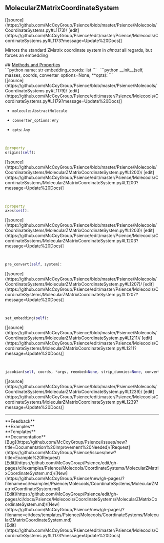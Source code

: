 ## <a id="Psience.Molecools.CoordinateSystems.MolecularZMatrixCoordinateSystem">MolecularZMatrixCoordinateSystem</a> 

<div class="docs-source-link" markdown="1">
[[source](https://github.com/McCoyGroup/Psience/blob/master/Psience/Molecools/CoordinateSystems.py#L1173)/
[edit](https://github.com/McCoyGroup/Psience/edit/master/Psience/Molecools/CoordinateSystems.py#L1173?message=Update%20Docs)]
</div>

Mirrors the standard ZMatrix coordinate system in _almost_ all regards, but forces an embedding







<div class="collapsible-section">
 <div class="collapsible-section collapsible-section-header" markdown="1">
## <a class="collapse-link" data-toggle="collapse" href="#methods" markdown="1"> Methods and Properties</a> <a class="float-right" data-toggle="collapse" href="#methods"><i class="fa fa-chevron-down"></i></a>
 </div>
 <div class="collapsible-section collapsible-section-body collapse show" id="methods" markdown="1">
 ```python
name: str
embedding_coords: list
```
<a id="Psience.Molecools.CoordinateSystems.MolecularZMatrixCoordinateSystem.__init__" class="docs-object-method">&nbsp;</a> 
```python
__init__(self, masses, coords, converter_options=None, **opts): 
```
<div class="docs-source-link" markdown="1">
[[source](https://github.com/McCoyGroup/Psience/blob/master/Psience/Molecools/CoordinateSystems.py#L1179)/
[edit](https://github.com/McCoyGroup/Psience/edit/master/Psience/Molecools/CoordinateSystems.py#L1179?message=Update%20Docs)]
</div>

  - `molecule`: `AbstractMolecule`
    > 
  - `converter_options`: `Any`
    > 
  - `opts`: `Any`
    >


<a id="Psience.Molecools.CoordinateSystems.MolecularZMatrixCoordinateSystem.origins" class="docs-object-method">&nbsp;</a> 
```python
@property
origins(self): 
```
<div class="docs-source-link" markdown="1">
[[source](https://github.com/McCoyGroup/Psience/blob/master/Psience/Molecools/CoordinateSystems/MolecularZMatrixCoordinateSystem.py#L1200)/
[edit](https://github.com/McCoyGroup/Psience/edit/master/Psience/Molecools/CoordinateSystems/MolecularZMatrixCoordinateSystem.py#L1200?message=Update%20Docs)]
</div>


<a id="Psience.Molecools.CoordinateSystems.MolecularZMatrixCoordinateSystem.axes" class="docs-object-method">&nbsp;</a> 
```python
@property
axes(self): 
```
<div class="docs-source-link" markdown="1">
[[source](https://github.com/McCoyGroup/Psience/blob/master/Psience/Molecools/CoordinateSystems/MolecularZMatrixCoordinateSystem.py#L1203)/
[edit](https://github.com/McCoyGroup/Psience/edit/master/Psience/Molecools/CoordinateSystems/MolecularZMatrixCoordinateSystem.py#L1203?message=Update%20Docs)]
</div>


<a id="Psience.Molecools.CoordinateSystems.MolecularZMatrixCoordinateSystem.pre_convert" class="docs-object-method">&nbsp;</a> 
```python
pre_convert(self, system): 
```
<div class="docs-source-link" markdown="1">
[[source](https://github.com/McCoyGroup/Psience/blob/master/Psience/Molecools/CoordinateSystems/MolecularZMatrixCoordinateSystem.py#L1207)/
[edit](https://github.com/McCoyGroup/Psience/edit/master/Psience/Molecools/CoordinateSystems/MolecularZMatrixCoordinateSystem.py#L1207?message=Update%20Docs)]
</div>


<a id="Psience.Molecools.CoordinateSystems.MolecularZMatrixCoordinateSystem.set_embedding" class="docs-object-method">&nbsp;</a> 
```python
set_embedding(self): 
```
<div class="docs-source-link" markdown="1">
[[source](https://github.com/McCoyGroup/Psience/blob/master/Psience/Molecools/CoordinateSystems/MolecularZMatrixCoordinateSystem.py#L1211)/
[edit](https://github.com/McCoyGroup/Psience/edit/master/Psience/Molecools/CoordinateSystems/MolecularZMatrixCoordinateSystem.py#L1211?message=Update%20Docs)]
</div>


<a id="Psience.Molecools.CoordinateSystems.MolecularZMatrixCoordinateSystem.jacobian" class="docs-object-method">&nbsp;</a> 
```python
jacobian(self, coords, *args, reembed=None, strip_dummies=None, converter_options=None, **kwargs): 
```
<div class="docs-source-link" markdown="1">
[[source](https://github.com/McCoyGroup/Psience/blob/master/Psience/Molecools/CoordinateSystems/MolecularZMatrixCoordinateSystem.py#L1239)/
[edit](https://github.com/McCoyGroup/Psience/edit/master/Psience/Molecools/CoordinateSystems/MolecularZMatrixCoordinateSystem.py#L1239?message=Update%20Docs)]
</div>
 </div>
</div>












---


<div markdown="1" class="text-secondary">
<div class="container">
  <div class="row">
   <div class="col" markdown="1">
**Feedback**   
</div>
   <div class="col" markdown="1">
**Examples**   
</div>
   <div class="col" markdown="1">
**Templates**   
</div>
   <div class="col" markdown="1">
**Documentation**   
</div>
   <div class="col" markdown="1">
   
</div>
   <div class="col" markdown="1">
   
</div>
   <div class="col" markdown="1">
   
</div>
</div>
  <div class="row">
   <div class="col" markdown="1">
[Bug](https://github.com/McCoyGroup/Psience/issues/new?title=Documentation%20Improvement%20Needed)/[Request](https://github.com/McCoyGroup/Psience/issues/new?title=Example%20Request)   
</div>
   <div class="col" markdown="1">
[Edit](https://github.com/McCoyGroup/Psience/edit/gh-pages/ci/examples/Psience/Molecools/CoordinateSystems/MolecularZMatrixCoordinateSystem.md)/[New](https://github.com/McCoyGroup/Psience/new/gh-pages/?filename=ci/examples/Psience/Molecools/CoordinateSystems/MolecularZMatrixCoordinateSystem.md)   
</div>
   <div class="col" markdown="1">
[Edit](https://github.com/McCoyGroup/Psience/edit/gh-pages/ci/docs/Psience/Molecools/CoordinateSystems/MolecularZMatrixCoordinateSystem.md)/[New](https://github.com/McCoyGroup/Psience/new/gh-pages/?filename=ci/docs/templates/Psience/Molecools/CoordinateSystems/MolecularZMatrixCoordinateSystem.md)   
</div>
   <div class="col" markdown="1">
[Edit](https://github.com/McCoyGroup/Psience/edit/master/Psience/Molecools/CoordinateSystems.py#L1173?message=Update%20Docs)   
</div>
   <div class="col" markdown="1">
   
</div>
   <div class="col" markdown="1">
   
</div>
   <div class="col" markdown="1">
   
</div>
</div>
</div>
</div>